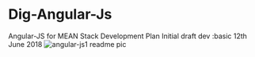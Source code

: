 # Dig-Angular-Js
Angular-JS for MEAN Stack Development Plan
Initial draft dev :basic 12th June 2018
![angular-js1 readme pic](https://user-images.githubusercontent.com/17908655/41271866-6b5de1f4-6e30-11e8-8508-f6e25818b0c4.PNG)

